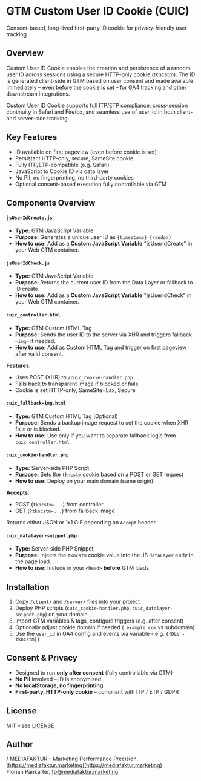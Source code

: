 # GTM Custom User ID Cookie (CUIC)

Consent-based, long-lived first-party ID cookie for privacy-friendly user tracking

## Overview

Custom User ID Cookie enables the creation and persistence of a random user ID across sessions using a secure HTTP-only cookie (tkncstm). The ID is generated client-side in GTM based on user consent and made available immediately – even before the cookie is set – for GA4 tracking and other downstream integrations.

Custom User ID Cookie supports full ITP/ETP compliance, cross-session continuity in Safari and Firefox, and seamless use of user_id in both client- and server-side tracking.

## Key Features

* ID available on first pageview (even before cookie is set)
* Persistant HTTP-only, secure, SameSite cookie
* Fully ITP/ETP-compatible (e.g. Safari)
* JavaScript to Cookie ID via data layer 
* No PII, no fingerprinting, no third-party cookies
* Optional consent-based execution fully controllable via GTM

## Components Overview

#### `jsUserIdCreate.js`

* **Type:** GTM JavaScript Variable
* **Purpose:** Generates a unique user ID as `{timestamp}_{random}`
* **How to use:** Add as a **Custom JavaScript Variable** "jsUserIdCreate" in your Web GTM container.

#### `jsUserIdCheck.js`

* **Type:** GTM JavaScript Variable
* **Purpose:** Returns the current user ID from the Data Layer or fallback to ID create
* **How to use:** Add as a **Custom JavaScript Variable** "jsUserIdCheck" in your Web GTM container.

#### `cuic_controller.html`

* **Type:** GTM Custom HTML Tag
* **Purpose:** Sends the user ID to the server via XHR and triggers fallback `<img>` if needed.
* **How to use:** Add as Custom HTML Tag and trigger on first pageview after valid consent.

**Features**:

* Uses POST (XHR) to `/cuic_cookie-handler.php`
* Falls back to transparent image if blocked or fails
* Cookie is set HTTP-only, SameSite=Lax, Secure

#### `cuic_fallback-img.html`

* **Type:** GTM Custom HTML Tag (Optional)
* **Purpose:** Sends a backup image request to set the cookie when XHR fails or is blocked.
* **How to use:** Use only if you want to separate fallback logic from `cuic_controller.html`

#### `cuic_cookie-handler.php`

* **Type:** Server-side PHP Script
* **Purpose:** Sets the `tkncstm` cookie based on a POST or GET request
* **How to use:** Deploy on your main domain (same origin). 

**Accepts**:

* POST (`tkncstm=...`) from controller
* GET (`?tkncstm=...`) from fallback image

Returns either JSON or 1x1 GIF depending on `Accept` header.

#### `cuic_datalayer-snippet.php`

* **Type:** Server-side PHP Snippet
* **Purpose:** Injects the `tkncstm` cookie value into the JS `dataLayer` early in the page load.
* **How to use:** Include in your `<head>` **before** GTM loads.

## Installation

1. Copy `/client/` and `/server/` files into your project
2. Deploy PHP scripts (`cuic_cookie-handler.php`, `cuic_datalayer-snippet.php`) on your domain
3. Import GTM variables & tags, configure triggers (e.g. after consent)
4. Optionally adjust cookie domain if needed (`.example.com` vs subdomain)
5. Use the `user_id` in GA4 config and events via variable - e.g. `{{DLV - tkncstm}}`

## Consent & Privacy

* Designed to run **only after consent** (fully controllable via GTM)
* **No PII** involved – ID is anonymized
* **No localStorage, no fingerprinting**
* **First-party, HTTP-only cookie** – compliant with ITP / ETP / GDPR

## License

MIT – see [LICENSE](./LICENSE)

## Author

/ MEDIAFAKTUR – Marketing Performance Precision, [https://mediafaktur.marketing](https://mediafaktur.marketing)  
Florian Pankarter, [fp@mediafaktur.marketing](mailto:fp@mediafaktur.marketing)
